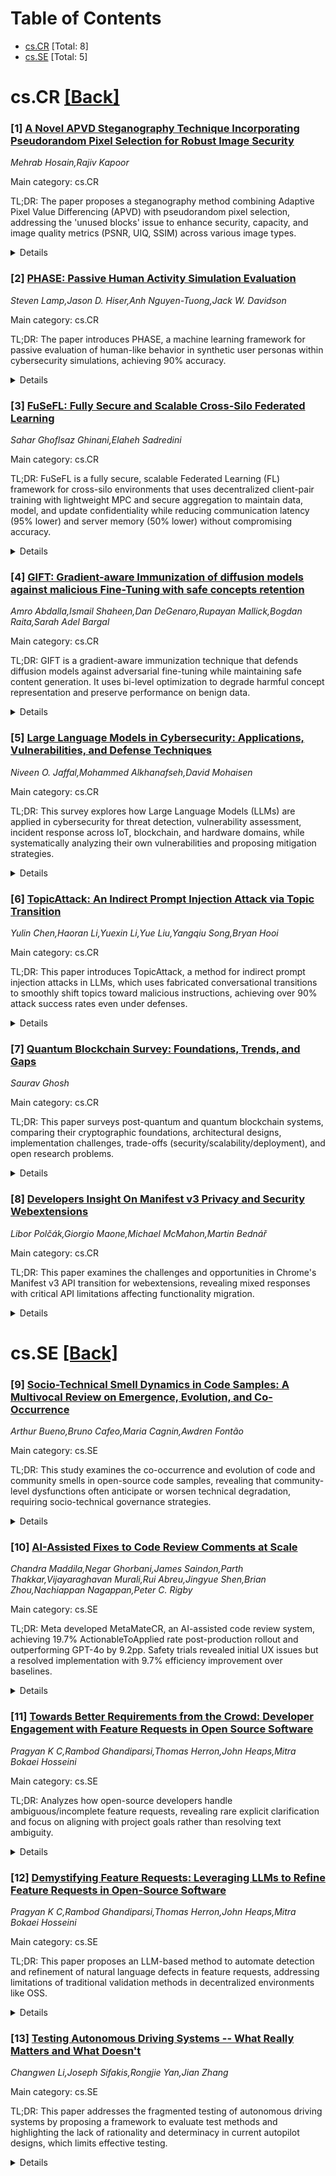 <div id=toc></div>

# Table of Contents

- [cs.CR](#cs.CR) [Total: 8]
- [cs.SE](#cs.SE) [Total: 5]


<div id='cs.CR'></div>

# cs.CR [[Back]](#toc)

### [1] [A Novel APVD Steganography Technique Incorporating Pseudorandom Pixel Selection for Robust Image Security](https://arxiv.org/abs/2507.13367)
*Mehrab Hosain,Rajiv Kapoor*

Main category: cs.CR

TL;DR: The paper proposes a steganography method combining Adaptive Pixel Value Differencing (APVD) with pseudorandom pixel selection, addressing the 'unused blocks' issue to enhance security, capacity, and image quality metrics (PSNR, UIQ, SSIM) across various image types.


<details>
  <summary>Details</summary>
Motivation: The existing APVD method suffers from 'unused blocks' which reduce security, embedding capacity, and visual quality of steganographic images.

Method: Integrates APVD with a pseudorandom pixel selection mechanism to optimize block utilization and balance data embedding requirements.

Result: Experimental results show improved PSNR, UIQ, and SSIM values compared to APVD and other contemporary methods, demonstrating enhanced performance in security, capacity, and image fidelity.

Conclusion: The proposed APVD-pseudorandom integration offers a versatile, effective solution for secure data hiding in both color and grayscale images without compromising visual quality.

Abstract: Steganography is the process of embedding secret information discreetly
within a carrier, ensuring secure exchange of confidential data. The Adaptive
Pixel Value Differencing (APVD) steganography method, while effective,
encounters certain challenges like the "unused blocks" issue. This problem can
cause a decrease in security, compromise the embedding capacity, and lead to
lower visual quality. This research presents a novel steganographic strategy
that integrates APVD with pseudorandom pixel selection to effectively mitigate
these issues. The results indicate that the new method outperforms existing
techniques in aspects of security, data hiding capacity, and the preservation
of image quality. Empirical results reveal that the combination of APVD with
pseudorandom pixel selection significantly enhances key image quality metrics
such as Peak Signal-to-Noise Ratio (PSNR), Universal Image Quality Index (UIQ),
and Structural Similarity Index (SSIM), surpassing other contemporary methods
in performance. The newly proposed method is versatile, able to handle a
variety of cover and secret images in both color and grayscale, thereby
ensuring secure data transmission without compromising the aesthetic quality of
the image.

</details>


### [2] [PHASE: Passive Human Activity Simulation Evaluation](https://arxiv.org/abs/2507.13505)
*Steven Lamp,Jason D. Hiser,Anh Nguyen-Tuong,Jack W. Davidson*

Main category: cs.CR

TL;DR: The paper introduces PHASE, a machine learning framework for passive evaluation of human-like behavior in synthetic user personas within cybersecurity simulations, achieving 90% accuracy.


<details>
  <summary>Details</summary>
Motivation: Cybersecurity simulations need realistic human behavior to be effective, but existing methods lack quantitative ways to assess behavioral fidelity of synthetic personas.

Method: PHASE analyzes Zeek connection logs passively using DNS-based traffic classification and SHAP analysis to identify temporal/behavioral signatures distinguishing human and non-human activity.

Result: Demonstrated accurate detection of non-human behavioral patterns in synthetic personas, enabling a revised configuration with significantly improved human-likeness through behavioral analysis.

Conclusion: Active simulation environments can now achieve higher realism by leveraging PHASE's passive behavioral fidelity evaluation to refine synthetic user personas effectively.

Abstract: Cybersecurity simulation environments, such as cyber ranges, honeypots, and
sandboxes, require realistic human behavior to be effective, yet no
quantitative method exists to assess the behavioral fidelity of synthetic user
personas. This paper presents PHASE (Passive Human Activity Simulation
Evaluation), a machine learning framework that analyzes Zeek connection logs
and distinguishes human from non-human activity with over 90\% accuracy. PHASE
operates entirely passively, relying on standard network monitoring without any
user-side instrumentation or visible signs of surveillance. All network
activity used for machine learning is collected via a Zeek network appliance to
avoid introducing unnecessary network traffic or artifacts that could disrupt
the fidelity of the simulation environment. The paper also proposes a novel
labeling approach that utilizes local DNS records to classify network traffic,
thereby enabling machine learning analysis. Furthermore, we apply SHAP (SHapley
Additive exPlanations) analysis to uncover temporal and behavioral signatures
indicative of genuine human users. In a case study, we evaluate a synthetic
user persona and identify distinct non-human patterns that undermine behavioral
realism. Based on these insights, we develop a revised behavioral configuration
that significantly improves the human-likeness of synthetic activity yielding a
more realistic and effective synthetic user persona.

</details>


### [3] [FuSeFL: Fully Secure and Scalable Cross-Silo Federated Learning](https://arxiv.org/abs/2507.13591)
*Sahar Ghoflsaz Ghinani,Elaheh Sadredini*

Main category: cs.CR

TL;DR: FuSeFL is a fully secure, scalable Federated Learning (FL) framework for cross-silo environments that uses decentralized client-pair training with lightweight MPC and secure aggregation to maintain data, model, and update confidentiality while reducing communication latency (95% lower) and server memory (50% lower) without compromising accuracy.


<details>
  <summary>Details</summary>
Motivation: Existing secure FL solutions using cryptography suffer from high computational, communication, or memory overheads, limiting practicality. Additionally, global model confidentiality is often overlooked in sensitive domains.

Method: FuSeFL decentralizes training across client pairs via lightweight secure multiparty computation (MPC) and restricts the server to only secure aggregation. This eliminates server bottlenecks, avoids data sharing, and maintains full confidentiality of all elements through training protocol design.

Result: Achieved 95% reduction in communication latency, 50% reduction in server memory usage, resistance to inference attacks (model inversion, membership inference, gradient leakage), and higher accuracy compared to prior secure FL methods in cross-silo scenarios.

Conclusion: FuSeFL enables practical secure FL at scale by simultaneously addressing data confidentiality, model secrecy, and system efficiency through its decentralized architecture and optimized MPC aggregation approach, making it suitable for large-scale privacy-sensitive deployments.

Abstract: Federated Learning (FL) enables collaborative model training without
centralizing client data, making it attractive for privacy-sensitive domains.
While existing approaches employ cryptographic techniques such as homomorphic
encryption, differential privacy, or secure multiparty computation to mitigate
inference attacks-including model inversion, membership inference, and gradient
leakage-they often suffer from high computational, communication, or memory
overheads. Moreover, many methods overlook the confidentiality of the global
model itself, which may be proprietary and sensitive. These challenges limit
the practicality of secure FL, especially in cross-silo deployments involving
large datasets and strict compliance requirements.
  We present FuSeFL, a fully secure and scalable FL scheme designed for
cross-silo settings. FuSeFL decentralizes training across client pairs using
lightweight secure multiparty computation (MPC), while confining the server's
role to secure aggregation. This design eliminates server bottlenecks, avoids
data offloading, and preserves full confidentiality of data, model, and updates
throughout training. FuSeFL defends against inference threats, achieves up to
95% lower communication latency and 50% lower server memory usage, and improves
accuracy over prior secure FL solutions, demonstrating strong security and
efficiency at scale.

</details>


### [4] [GIFT: Gradient-aware Immunization of diffusion models against malicious Fine-Tuning with safe concepts retention](https://arxiv.org/abs/2507.13598)
*Amro Abdalla,Ismail Shaheen,Dan DeGenaro,Rupayan Mallick,Bogdan Raita,Sarah Adel Bargal*

Main category: cs.CR

TL;DR: GIFT is a gradient-aware immunization technique that defends diffusion models against adversarial fine-tuning while maintaining safe content generation. It uses bi-level optimization to degrade harmful concept representation and preserve performance on benign data.


<details>
  <summary>Details</summary>
Motivation: Current safety mechanisms like safety checkers are easily bypassed, and concept erasure methods fail when an attacker applies adversarial fine-tuning. There's a need for robust protection that prevents models from re-learning harmful concepts post-safety interventions.

Method: GIFT frames immunization as a bi-level optimization problem: the upper-level objective disrupts harmful concept representation via representation noising and maximization, while the lower-level objective ensures the model retains proficiency in generating non-malicious content through optimization constraints.

Result: Experiments demonstrate GIFT significantly impairs the model's ability to re-learn adversarial harmful concepts during malicious fine-tuning while maintaining generation quality on safe data, making it resistant to such attacks without compromising utility.

Conclusion: GIFT provides an effective framework for creating inherently safer diffusion models by integrating proactive immunization into their design. This approach shifts safety from reactive post-hoc measures to structural robustness, opening new research directions for secure generative AI.

Abstract: We present GIFT: a {G}radient-aware {I}mmunization technique to defend
diffusion models against malicious {F}ine-{T}uning while preserving their
ability to generate safe content. Existing safety mechanisms like safety
checkers are easily bypassed, and concept erasure methods fail under
adversarial fine-tuning. GIFT addresses this by framing immunization as a
bi-level optimization problem: the upper-level objective degrades the model's
ability to represent harmful concepts using representation noising and
maximization, while the lower-level objective preserves performance on safe
data. GIFT achieves robust resistance to malicious fine-tuning while
maintaining safe generative quality. Experimental results show that our method
significantly impairs the model's ability to re-learn harmful concepts while
maintaining performance on safe content, offering a promising direction for
creating inherently safer generative models resistant to adversarial
fine-tuning attacks.

</details>


### [5] [Large Language Models in Cybersecurity: Applications, Vulnerabilities, and Defense Techniques](https://arxiv.org/abs/2507.13629)
*Niveen O. Jaffal,Mohammed Alkhanafseh,David Mohaisen*

Main category: cs.CR

TL;DR: This survey explores how Large Language Models (LLMs) are applied in cybersecurity for threat detection, vulnerability assessment, incident response across IoT, blockchain, and hardware domains, while systematically analyzing their own vulnerabilities and proposing mitigation strategies.


<details>
  <summary>Details</summary>
Motivation: The rapid advancement of LLMs in cybersecurity applications, combined with their domain versatility and contextual reasoning capabilities, necessitates a thorough examination of both their integrative potential and inherent security risks to guide future deployment.

Method: The paper conducts a comprehensive review of recent advancements in LLM cybersecurity applications, categorizes case studies into integration and security risks, and synthesizes limitations through thematic analysis of existing research.

Result: Identified key cybersecurity domains where LLMs outperform traditional approaches, mapped common vulnerabilities in LLM architectures, and provided actionable strategies for building secure cyber defense systems while addressing current technology limitations.

Conclusion: LLMs represent transformative potential for cybersecurity but require careful implementation with robust mitigation strategies to address their dual role as both solution and security target, ensuring scalable and future-ready defense architectures.

Abstract: Large Language Models (LLMs) are transforming cybersecurity by enabling
intelligent, adaptive, and automated approaches to threat detection,
vulnerability assessment, and incident response. With their advanced language
understanding and contextual reasoning, LLMs surpass traditional methods in
tackling challenges across domains such as IoT, blockchain, and hardware
security. This survey provides a comprehensive overview of LLM applications in
cybersecurity, focusing on two core areas: (1) the integration of LLMs into key
cybersecurity domains, and (2) the vulnerabilities of LLMs themselves, along
with mitigation strategies. By synthesizing recent advancements and identifying
key limitations, this work offers practical insights and strategic
recommendations for leveraging LLMs to build secure, scalable, and future-ready
cyber defense systems.

</details>


### [6] [TopicAttack: An Indirect Prompt Injection Attack via Topic Transition](https://arxiv.org/abs/2507.13686)
*Yulin Chen,Haoran Li,Yuexin Li,Yue Liu,Yangqiu Song,Bryan Hooi*

Main category: cs.CR

TL;DR: This paper introduces TopicAttack, a method for indirect prompt injection attacks in LLMs, which uses fabricated conversational transitions to smoothly shift topics toward malicious instructions, achieving over 90% attack success rates even under defenses.


<details>
  <summary>Details</summary>
Motivation: LLMs are vulnerable to indirect prompt injection attacks due to their inability to distinguish instructions from data content. Existing methods' abrupt injections reduce their effectiveness, motivating the need for smoother transitions.

Method: TopicAttack generates a gradual, plausible conversational transition prompt by introducing fabricated context, incrementally steering the LLM toward the malicious instruction embedded in external data sources.

Result: TopicAttack achieves state-of-the-art performance with an attack success rate (ASR) over 90% in most cases, even when multiple defenses are applied, and demonstrates a significantly higher injected-to-original attention ratio compared to baseline methods.

Conclusion: TopicAttack effectively bypasses LLM defenses against indirect prompt injection attacks through its smooth topic transition mechanism, supported by high ASR and attention score analysis, indicating a critical threat requiring improved mitigation strategies.

Abstract: Large language models (LLMs) have shown remarkable performance across a range
of NLP tasks. However, their strong instruction-following capabilities and
inability to distinguish instructions from data content make them vulnerable to
indirect prompt injection attacks. In such attacks, instructions with malicious
purposes are injected into external data sources, such as web documents. When
LLMs retrieve this injected data through tools, such as a search engine and
execute the injected instructions, they provide misled responses. Recent attack
methods have demonstrated potential, but their abrupt instruction injection
often undermines their effectiveness. Motivated by the limitations of existing
attack methods, we propose TopicAttack, which prompts the LLM to generate a
fabricated conversational transition prompt that gradually shifts the topic
toward the injected instruction, making the injection smoother and enhancing
the plausibility and success of the attack. Through comprehensive experiments,
TopicAttack achieves state-of-the-art performance, with an attack success rate
(ASR) over 90\% in most cases, even when various defense methods are applied.
We further analyze its effectiveness by examining attention scores. We find
that a higher injected-to-original attention ratio leads to a greater success
probability, and our method achieves a much higher ratio than the baseline
methods.

</details>


### [7] [Quantum Blockchain Survey: Foundations, Trends, and Gaps](https://arxiv.org/abs/2507.13720)
*Saurav Ghosh*

Main category: cs.CR

TL;DR: This paper surveys post-quantum and quantum blockchain systems, comparing their cryptographic foundations, architectural designs, implementation challenges, trade-offs (security/scalability/deployment), and open research problems.


<details>
  <summary>Details</summary>
Motivation: Quantum computing threatens classical blockchain cryptography, necessitating evaluation of emerging quantum-resistant solutions to guide secure system development in the quantum era.

Method: The authors conduct a comprehensive review and comparative analysis of technical proposals in post-quantum blockchains (quantum-resistant algorithms) and quantum blockchains (quantum property implementation), addressing security assumptions and scalability implications.

Result: Key findings include trade-off patterns between security guarantees and system performance, deployment feasibility of post-quantum algorithms, and unresolved challenges in quantum network infrastructure and consensus mechanism redesign.

Conclusion: The analysis establishes a reference framework for prioritizing research efforts and technical upgrades required to prepare blockchain systems for quantum computing threats.

Abstract: Quantum computing poses fundamental risks to classical blockchain systems by
undermining widely used cryptographic primitives. In response, two major
research directions have emerged: post-quantum blockchains, which integrate
quantum-resistant algorithms, and quantum blockchains, which leverage quantum
properties such as entanglement and quantum key distribution. This survey
reviews key developments in both areas, analyzing their cryptographic
foundations, architectural designs, and implementation challenges. This work
provides a comparative overview of technical proposals, highlight trade-offs in
security, scalability, and deployment, and identify open research problems
across hardware, consensus, and network design. The goal is to offer a
structured and comprehensive reference for advancing secure blockchain systems
in the quantum era.

</details>


### [8] [Developers Insight On Manifest v3 Privacy and Security Webextensions](https://arxiv.org/abs/2507.13926)
*Libor Polčák,Giorgio Maone,Michael McMahon,Martin Bednář*

Main category: cs.CR

TL;DR: This paper examines the challenges and opportunities in Chrome's Manifest v3 API transition for webextensions, revealing mixed responses with critical API limitations affecting functionality migration.


<details>
  <summary>Details</summary>
Motivation: Browser APIs influence webextension capabilities. Chrome's shift to Manifest v3 necessitates understanding its impact on privacy, security, and user experience.

Method: In-depth structured qualitative research analyzing responses from projects adopting, adapting, or resisting Manifest v3 changes.

Result: Manifest v3 migration results in differential outcomes: some extensions maintain functionality, while others lose features or stop updating due to missing APIs like reliable content injection and secure storage.

Conclusion: The Manifest v3 transition offers benefits but also significant limitations for webextensions, requiring improved browser APIs to address identified critical gaps.

Abstract: Webextensions can improve web browser privacy, security, and user experience.
The APIs offered by the browser to webextensions affect possible functionality.
Currently, Chrome transitions to a modified set of APIs called Manifest v3.
This paper studies the challenges and opportunities of Manifest v3 with an
in-depth structured qualitative research. Even though some projects observed
positive effects, a majority expresses concerns over limited benefits to users,
removal of crucial APIs, or the need to find workarounds. Our findings indicate
that the transition affects different types of webextensions differently; some
can migrate without losing functionality, while other projects remove
functionality or decline to update. The respondents identified several critical
missing APIs, including reliable APIs to inject content scripts, APIs for
storing confidential content, and others.

</details>


<div id='cs.SE'></div>

# cs.SE [[Back]](#toc)

### [9] [Socio-Technical Smell Dynamics in Code Samples: A Multivocal Review on Emergence, Evolution, and Co-Occurrence](https://arxiv.org/abs/2507.13481)
*Arthur Bueno,Bruno Cafeo,Maria Cagnin,Awdren Fontão*

Main category: cs.SE

TL;DR: This study examines the co-occurrence and evolution of code and community smells in open-source code samples, revealing that community-level dysfunctions often anticipate or worsen technical degradation, requiring socio-technical governance strategies.


<details>
  <summary>Details</summary>
Motivation: Code samples in open-source ecosystems are crucial for knowledge transfer but face socio-technical degradation due to informal governance. Understanding the relationship between community smells (e.g., fragmented communication) and code smells (e.g., poor modularity) is essential to mitigating this decay.

Method: A Multivocal Literature Review synthesized 30 peer-reviewed papers and 17 practitioner-oriented sources (2013-2024), focusing on thematic patterns of smell co-occurrence and their socio-technical interplay.

Result: Nine recurring socio-technical patterns were identified, demonstrating that community smells like radio silence and centralized ownership often precede or amplify code smells. Limited onboarding and lack of refactoring further enable smell accumulation.

Conclusion: Community dysfunctions in OSSECOs are early indicators of maintainability decay in code samples. The findings emphasize developing tailored socio-technical quality metrics and lightweight governance to preserve their instructional value.

Abstract: Code samples play a pivotal role in open-source ecosystems (OSSECO), serving
as lightweight artifacts that support knowledge transfer, onboarding, and
framework adoption. Despite their instructional relevance, these samples are
often governed informally, with minimal review and unclear ownership, which
increases their exposure to socio-technical degradation. In this context, the
co-occurrence and longitudinal interplay of code smells (e.g., large classes,
poor modularity) and community smells (e.g., lone contributors, fragmented
communication) become particularly critical. While each type of smell has been
studied in isolation, little is known about how community-level dysfunctions
anticipate or exacerbate technical anomalies in code samples over time. This
study investigates how code and community smells emerge, co-occur, and evolve
within code samples maintained in OSSECOs. A Multivocal Literature Review
protocol was applied, encompassing 30 peer-reviewed papers and 17
practitioner-oriented sources (2013-2024). Thematic synthesis was conducted to
identify recurring socio-technical patterns related to smell dynamics. Nine
patterns were identified, showing that community smells often precede or
reinforce technical degradation in code samples. Symptoms such as "radio
silence" and centralized ownership were frequently associated with persistent
structural anomalies. Additionally, limited onboarding, the absence of
continuous refactoring, and informal collaboration emerged as recurring
conditions for smell accumulation. Conclusion: In OSSECOs, particularly within
code samples, community-level dysfunctions not only correlate with but often
signal maintainability decay. These findings underscore the need for
socio-technical quality indicators and lightweight governance mechanisms
tailored to shared instructional artifacts.

</details>


### [10] [AI-Assisted Fixes to Code Review Comments at Scale](https://arxiv.org/abs/2507.13499)
*Chandra Maddila,Negar Ghorbani,James Saindon,Parth Thakkar,Vijayaraghavan Murali,Rui Abreu,Jingyue Shen,Brian Zhou,Nachiappan Nagappan,Peter C. Rigby*

Main category: cs.SE

TL;DR: Meta developed MetaMateCR, an AI-assisted code review system, achieving 19.7% ActionableToApplied rate post-production rollout and outperforming GPT-4o by 9.2pp. Safety trials revealed initial UX issues but a resolved implementation with 9.7% efficiency improvement over baselines.


<details>
  <summary>Details</summary>
Motivation: To address the need for efficient AI-assisted code review fixes at Meta's scale on 10k+ weekly code review comments.

Method: Created an internal benchmark of 64k <review comment, patch> data points to fine-tune Llama models, followed by offline evaluation, production safety trials with randomized UX controls, and full-scale deployment testing.

Result: 1. Offline: LargeLSFT model achieved 68% exact match patch accuracy (9pp better than GPT-4o) and used modern Hack functions more effectively than PHP-based GPT-4o suggestions. 2. Safety trial: Initial UX caused 5% review time regression; resolved by changing UX to hide AI suggestions from reviewers. 3. Production: ActionableToApplied rate of 19.7% with 9.2pp improvement over GPT-4o.

Conclusion: MetaMateCR demonstrates AI's potential in code review when combined with safety trials. Shows successful enterprise code review system implementation where UX design significantly impacts AI effectiveness, with direct implications for large-scale code review automation.

Abstract: Aim. There are 10s of thousands of code review comments each week at Meta. We
developed Metamate for Code Review (MetaMateCR) that provides AI-assisted fixes
for reviewer comments in production at scale.
  Method. We developed an internal benchmark of 64k <review comment, patch>
data points to fine-tune Llama models. Once our models achieve reasonable
offline results, we roll them into production. To ensure that our AI-assisted
fixes do not negatively impact the time it takes to do code reviews, we conduct
randomized controlled safety trials as well as full production experiments.
  Offline Results. As a baseline, we compare GPT-4o to our small and large
Llama models. In offline results, our LargeLSFT model creates an exact match
patch 68% of the time outperforming GPT-4o by 9 percentage points (pp). The
internal models also use more modern Hack functions when compared to the PHP
functions suggested by GPT-4o.
  Safety Trial. When we roll MetaMateCR into production in a safety trial that
compares no AI patches with AI patch suggestions, we see a large regression
with reviewers taking over 5% longer to conduct reviews. After investigation,
we modify the UX to only show authors the AI patches, and see no regressions in
the time for reviews.
  Production. When we roll LargeLSFT into production, we see an
ActionableToApplied rate of 19.7%, which is a 9.2pp improvement over GPT-4o.
Our results illustrate the importance of safety trials in ensuring that AI does
not inadvertently slow down engineers, and a successful review comment to AI
patch product running at scale.

</details>


### [11] [Towards Better Requirements from the Crowd: Developer Engagement with Feature Requests in Open Source Software](https://arxiv.org/abs/2507.13553)
*Pragyan K C,Rambod Ghandiparsi,Thomas Herron,John Heaps,Mitra Bokaei Hosseini*

Main category: cs.SE

TL;DR: Analyzes how open-source developers handle ambiguous/incomplete feature requests, revealing rare explicit clarification and focus on aligning with project goals rather than resolving text ambiguity.


<details>
  <summary>Details</summary>
Motivation: Ambiguous or incomplete natural language feature requests cause misinterpretation and implementation issues, yet developer clarification practices are poorly understood.

Method: Investigated NL defects in feature requests and conversational dynamics of clarification using open-source software issue tracker analysis.

Result: Found feature requests contain ambiguity/incompleteness, explicit clarification is uncommon, and developer focus lies in understanding user intent/goal and feasibility over textual details.

Conclusion: Identified patterns in clarification workflows to inform best practices for improving user-developer collaboration in handling feature requests.

Abstract: As user demands evolve, effectively incorporating feature requests is crucial
for maintaining software relevance and user satisfaction. Feature requests,
typically expressed in natural language, often suffer from ambiguity or
incomplete information due to communication gaps or the requester's limited
technical expertise. These issues can lead to misinterpretation, faulty
implementation, and reduced software quality. While seeking clarification from
requesters is a common strategy to mitigate these risks, little is known about
how developers engage in this clarification process in practice-how they
formulate clarifying questions, seek technical or contextual details, align on
goals and use cases, or decide to close requests without attempting
clarification. This study investigates how feature requests are prone to NL
defects (i.e. ambiguous or incomplete) and the conversational dynamics of
clarification in open-source software (OSS) development, aiming to understand
how developers handle ambiguous or incomplete feature requests. Our findings
suggest that feature requests published on the OSS platforms do possess
ambiguity and incompleteness, and in some cases, both. We also find that
explicit clarification for the resolution of these defects is uncommon;
developers usually focus on aligning with project goals rather than resolving
unclear text. When clarification occurs, it emphasizes understanding user
intent/goal and feasibility, rather than technical details. By characterizing
the dynamics of clarification in open-source issue trackers, this work
identifies patterns that can improve user-developer collaboration and inform
best practices for handling feature requests effectively.

</details>


### [12] [Demystifying Feature Requests: Leveraging LLMs to Refine Feature Requests in Open-Source Software](https://arxiv.org/abs/2507.13555)
*Pragyan K C,Rambod Ghandiparsi,Thomas Herron,John Heaps,Mitra Bokaei Hosseini*

Main category: cs.SE

TL;DR: This paper proposes an LLM-based method to automate detection and refinement of natural language defects in feature requests, addressing limitations of traditional validation methods in decentralized environments like OSS.


<details>
  <summary>Details</summary>
Motivation: Rapid evolution of software requirements through user-submitted natural language feature requests introduces ambiguities and incompleteness that hinder SE tasks. Traditional validation methods are impractical for large-scale decentralized OSS ecosystems.

Method: Developed a large language model approach to automatically identify NL defects in feature requests and generate targeted clarification questions, evaluated through real-world OSS data analysis, human annotation comparisons, and developer interviews.

Result: Demonstrated LLM effectiveness in detecting defects and generating CQs comparable to human annotations, with developer interviews validating practical relevance and highlighting improvements in downstream SE task efficiency.

Conclusion: LLM-based automation of NL defect refinement significantly enhances feature request utility in decentralized software development, offering scalable solutions to improve requirement quality and developer productivity.

Abstract: The growing popularity and widespread use of software applications (apps)
across various domains have driven rapid industry growth. Along with this
growth, fast-paced market changes have led to constantly evolving software
requirements. Such requirements are often grounded in feature requests and
enhancement suggestions, typically provided by users in natural language (NL).
However, these requests often suffer from defects such as ambiguity and
incompleteness, making them challenging to interpret. Traditional validation
methods (e.g., interviews and workshops) help clarify such defects but are
impractical in decentralized environments like open-source software (OSS),
where change requests originate from diverse users on platforms like GitHub.
This paper proposes a novel approach leveraging Large Language Models (LLMs) to
detect and refine NL defects in feature requests. Our approach automates the
identification of ambiguous and incomplete requests and generates clarification
questions (CQs) to enhance their usefulness for developers. To evaluate its
effectiveness, we apply our method to real-world OSS feature requests and
compare its performance against human annotations. In addition, we conduct
interviews with GitHub developers to gain deeper insights into their
perceptions of NL defects, the strategies they use to address these defects,
and the impact of defects on downstream software engineering (SE) tasks.

</details>


### [13] [Testing Autonomous Driving Systems -- What Really Matters and What Doesn't](https://arxiv.org/abs/2507.13661)
*Changwen Li,Joseph Sifakis,Rongjie Yan,Jian Zhang*

Main category: cs.SE

TL;DR: This paper addresses the fragmented testing of autonomous driving systems by proposing a framework to evaluate test methods and highlighting the lack of rationality and determinacy in current autopilot designs, which limits effective testing.


<details>
  <summary>Details</summary>
Motivation: The lack of a standardized technical assessment basis for autonomous driving systems (ADS) testing methods necessitates a structured approach to evaluate their effectiveness, validity, and alignment with operational capabilities.

Method: The study introduces a framework comparing existing test methods based on intrinsic effectiveness and validity, while analyzing eight open autopilots to demonstrate how design principles (policy selection and reproducibility) impact these metrics.

Result: Most test methods fail to meet both effectiveness and validity criteria, and existing autopilots largely lack rationality and determinacy, undermining the reliability of testing outcomes.

Conclusion: Current ADS testing lacks sufficient guarantees for critical autopilot properties; future development must prioritize rational, deterministic designs to improve testing efficacy and validity.

Abstract: Despite extensive research, the testing of autonomous driving systems (ADS)
landscape remains fragmented, and there is currently no basis for an informed
technical assessment of the importance and contribution of the current state of
the art. This paper attempts to address this problem by exploring two
complementary aspects.
  First, it proposes a framework for comparing existing test methods in terms
of their intrinsic effectiveness and validity. It shows that many methods do
not meet both of these requirements. Either because they are based on criteria
that do not allow for rapid, inexpensive, and comprehensive detection of
failures, or because the degree of validity of the properties tested cannot be
accurately estimated. In particular, it is shown that most critical test
methods do not take into account the nominal operational capabilities of
autopilots and generate scenarios that are impossible for the tested vehicles
to handle, resulting in unjustified rejections.
  Secondly, the paper shows that test effectiveness and validity are highly
dependent on how autopilots are designed: how they choose between different
control policies to perform maneuvers, as well as on the reproducibility of the
results. In fact, most test methods take for granted two principles underlying
traditional methods, but do not generally apply to ADS. We maintain that the
absence of rationality and determinacy significantly impairs the effectiveness
and validity of test methods, and provide test results on eight open
autopilots, in which most do not satisfy these properties, thereby illustrating
this fact.
  We conclude that under the current state of the art, it is impossible to
obtain strong enough guarantees for essential autopilot properties and
recommend that autopilots be developed with a view to both rationality and
determinacy.

</details>
